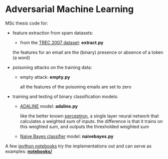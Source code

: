 Adversarial Machine Learning
============================

MSc thesis code for:


- feature extraction from spam datasets:

  - from the [TREC 2007 dataset](http://plg.uwaterloo.ca/~gvcormac/treccorpus07/about.html): **extract.py**

  the features for an email are the (binary) presence or absence of a token (a word)


- poisoning attacks on the training data:

  - empty attack: **empty.py**

    all the features of the poisoning emails are set to zero


- training and testing of binary classification models:

  - [ADALINE](https://en.wikipedia.org/wiki/ADALINE) model: **adaline.py**

    like the better known [perceptron](), a single layer neural network that calculates a weighted sum of inputs. the difference is that it trains on this weighted sum, and outputs the thresholded weighted sum

  - [Naive Bayes classifier](https://en.wikipedia.org/wiki/Naive_Bayes_classifier) model: **naivebayes.py**


A few [ipython notebooks](https://ipython.org/notebook.html) try the implementations out and can serve as examples: [**notebooks/**](https://github.com/galvanic/adversML/tree/master/notebooks)
